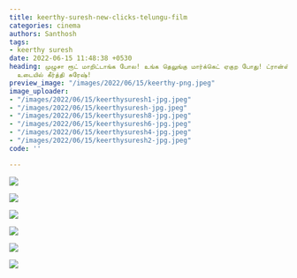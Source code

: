 ```yaml
---
title: keerthy-suresh-new-clicks-telungu-film
categories: cinema
authors: Santhosh
tags:
- keerthy suresh
date: 2022-06-15 11:48:38 +0530
heading: முழுசா ரூட் மாறிட்டாங்க போல! உங்க தெலுங்கு மார்க்கெட் ஏகுற போது! ட்ரான்ஸ்பரென்ட்
  உடையில் கீர்த்தி சுரேஷ்!
preview_image: "/images/2022/06/15/keerthy-png.jpeg"
image_uploader:
- "/images/2022/06/15/keerthysuresh1-jpg.jpeg"
- "/images/2022/06/15/keerthysuresh-jpg.jpeg"
- "/images/2022/06/15/keerthysuresh8-jpg.jpeg"
- "/images/2022/06/15/keerthysuresh6-jpg.jpeg"
- "/images/2022/06/15/keerthysuresh4-jpg.jpeg"
- "/images/2022/06/15/keerthysuresh2-jpg.jpeg"
code: ''

---
```

![](/images/2022/06/15/keerthysuresh-jpg.jpeg)

![](/images/2022/06/15/keerthysuresh4-jpg.jpeg)

![](/images/2022/06/15/keerthysuresh1-jpg.jpeg)

![](/images/2022/06/15/keerthysuresh2-jpg.jpeg)

![](/images/2022/06/15/keerthysuresh6-jpg.jpeg)

![](/images/2022/06/15/keerthysuresh8-jpg.jpeg)
